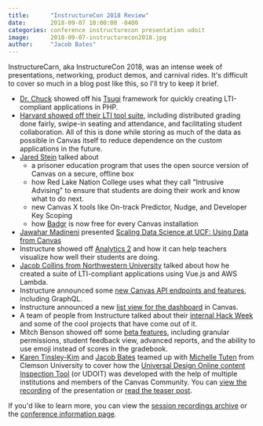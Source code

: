 ```yaml
---
title:      "InstructureCon 2018 Review"
date:       2018-09-07 10:00:00 -0400
categories: conference instructurecon presentation udoit
image:      2018-09-07-instructurecon2018.jpg
author:     "Jacob Bates"
---
```


InstructureCarn, aka InstructureCon 2018, was an intense week of presentations, networking, product demos, and carnival rides.  It's difficult to cover so much in a blog post like this, so I'll try to keep it brief.

* [Dr. Chuck](https://www.dr-chuck.com/) showed off his [Tsugi](https://www.tsugi.org/) framework for quickly creating LTI-compliant applications in PHP.
* [Harvard showed off their LTI tool suite](https://www.canvaslms.com/instructurecon/video/2018/?video=pmltco9ck6), including distributed grading done fairly, swipe-in seating and attendance, and facilitating student collaboration.  All of this is done while storing as much of the data as possible in Canvas itself to reduce dependence on the custom applications in the future.
* [Jared Stein](https://www.canvaslms.com/instructurecon/video/2018/?video=r7bklv4nsf) talked about
  * a prisoner education program that uses the open source version of Canvas on a secure, offline box
  * how Red Lake Nation College uses what they call "Intrusive Advising" to ensure that students are doing their work and know what to do next.
  * new Canvas X tools like On-track Predictor, Nudge, and Developer Key Scoping
  * how [Badgr](https://badgr.com/) is now free for every Canvas installation
* [Jawahar Madineni](/techrangers_current/jawahar_madineni.html) presented [Scaling Data Science at UCF:  Using Data from Canvas](https://www.canvaslms.com/instructurecon/video/2018/?video=ejqzflretf)
* Instructure showed off [Analytics 2](https://www.canvaslms.com/instructurecon/video/2018/?video=6xqp7kjd06) and how it can help teachers visualize how well their students are doing.
* [Jacob Collins from Northwestern University](https://www.canvaslms.com/instructurecon/video/2018/?video=9q36x87ozt) talked about how he created a suite of LTI-compliant applications using Vue.js and AWS Lambda.
* Instructure announced some [new Canvas API endpoints and features](https://www.canvaslms.com/instructurecon/video/2018/?video=mun6emoc1u), including GraphQL.
* Instructure announced a new [list view for the dashboard](https://www.canvaslms.com/instructurecon/video/2018/?video=qrm9n5vujb) in Canvas.
* A team of people from Instructure talked about their [internal Hack Week](https://www.canvaslms.com/instructurecon/video/2018/?video=mykkal3sdw) and some of the cool projects that have come out of it.
* Mitch Benson showed off some [beta features](https://www.canvaslms.com/instructurecon/video/2018/?video=ywyl838bgb), including granular permissions, student feedback view, advanced reports, and the ability to use emoji instead of scores in the gradebook.
* [Karen Tinsley-Kim](https://cdl.ucf.edu/about/teams/idev/#karen) and [Jacob Bates](/techrangers_current/jacob_bates.html) teamed up with [Michelle Tuten](https://www.clemson.edu/online/staff/tuten.html) from Clemson University to cover how the [Universal Design Online content Inspection Tool](https://cdl.ucf.edu/udoit) (or UDOIT) was developed with the help of multiple institutions and members of the Canvas Community.  You can [view the recording](https://canvaslms.com/instructurecon/video/2018/?video=z5r8jk0u6q) of the presentation or [read the teaser post](https://community.canvaslms.com/community/instcon/instructurecon-2018/blog/2018/06/12/yall-do-it-crowdsourcing-development-of-udoit).

If you'd like to learn more, you can view the [session recordings archive](https://canvaslms.com/instructurecon/video/2018/) or the [conference information page](https://www.canvaslms.com/news/instructurecon/ic18/).
